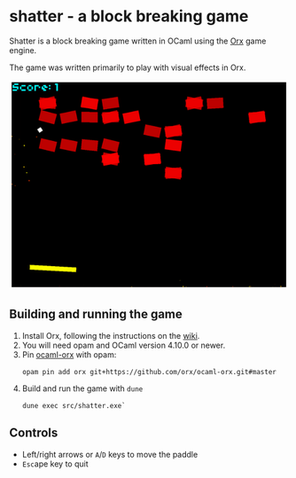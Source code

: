 # shatter - a block breaking game

Shatter is a block breaking game written in OCaml using the
[Orx](https://orx-project.org/) game engine.

The game was written primarily to play with visual effects in Orx.

![Gameplay example](shatter.gif)

## Building and running the game

1. Install Orx, following the instructions on the [wiki](https://wiki.orx-project.org/).
1. You will need opam and OCaml version 4.10.0 or newer.
1. Pin [ocaml-orx](https://github.com/orx/ocaml-orx) with opam:
    ```
    opam pin add orx git+https://github.com/orx/ocaml-orx.git#master
    ```
1. Build and run the game with `dune`
    ```
    dune exec src/shatter.exe`
    ```

## Controls

- Left/right arrows or `A`/`D` keys to move the paddle
- `Esc`ape key to quit
